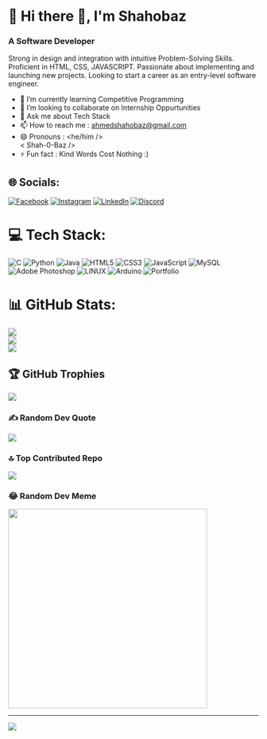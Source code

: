# 💫 Hi there 👋, I'm Shahobaz
###  A Software Developer
Strong in design and integration with intuitive
Problem-Solving Skills. Proficient in HTML, CSS,
JAVASCRIPT. Passionate about implementing and
launching new projects. Looking to start a career as
an entry-level software engineer. 
- 🌱 I’m currently learning Competitive Programming <br>
- 👯 I’m looking to collaborate on Internship Oppurtunities <br>
- 💬 Ask me about Tech Stack <br>
- 📫 How to reach me : ahmedshahobaz@gmail.com <br>
- 😄 Pronouns : <he/him />  <br> < Shah-0-Baz /> <br>
- ⚡ Fun fact : Kind Words Cost Nothing :) 


## 🌐 Socials:
[![Facebook](https://img.shields.io/badge/Facebook-%231877F2.svg?logo=Facebook&logoColor=white)](https://facebook.com/shahobazahmed) 
[![Instagram](https://img.shields.io/badge/Instagram-%23E4405F.svg?logo=Instagram&logoColor=white)](https://instagram.com/_shahobaz_) 
[![LinkedIn](https://img.shields.io/badge/LinkedIn-%230077B5.svg?logo=linkedin&logoColor=white)](https://linkedin.com/in/shahahobaz) 
[![Discord](https://img.shields.io/badge/Discord-%237289DA.svg?logo=discord&logoColor=white)](https://discord.gg/shahobaz) 

# 💻 Tech Stack:
![C](https://img.shields.io/badge/c-%2300599C.svg?style=for-the-badge&logo=c&logoColor=white) ![Python](https://img.shields.io/badge/python-3670A0?style=for-the-badge&logo=python&logoColor=ffdd54) ![Java](https://img.shields.io/badge/java-%23ED8B00.svg?style=for-the-badge&logo=java&logoColor=white) ![HTML5](https://img.shields.io/badge/html5-%23E34F26.svg?style=for-the-badge&logo=html5&logoColor=white) ![CSS3](https://img.shields.io/badge/css3-%231572B6.svg?style=for-the-badge&logo=css3&logoColor=white) ![JavaScript](https://img.shields.io/badge/javascript-%23323330.svg?style=for-the-badge&logo=javascript&logoColor=%23F7DF1E) ![MySQL](https://img.shields.io/badge/mysql-%2300f.svg?style=for-the-badge&logo=mysql&logoColor=white) ![Adobe Photoshop](https://img.shields.io/badge/adobephotoshop-%2331A8FF.svg?style=for-the-badge&logo=adobephotoshop&logoColor=white) ![LINUX](https://img.shields.io/badge/Linux-FCC624?style=for-the-badge&logo=linux&logoColor=black) ![Arduino](https://img.shields.io/badge/-Arduino-00979D?style=for-the-badge&logo=Arduino&logoColor=white) ![Portfolio](https://img.shields.io/badge/Portfolio-%23000000.svg?style=for-the-badge&logo=firefox&logoColor=#FF7139)
# 📊 GitHub Stats:
![](https://github-readme-stats.vercel.app/api?username=Shahobaz01&theme=radical&hide_border=false&include_all_commits=true&count_private=false)<br/>
![](https://github-readme-streak-stats.herokuapp.com/?user=Shahobaz01&theme=radical&hide_border=false)<br/>
![](https://github-readme-stats.vercel.app/api/top-langs/?username=Shahobaz01&theme=radical&hide_border=false&include_all_commits=true&count_private=false&layout=compact)

## 🏆 GitHub Trophies
![](https://github-profile-trophy.vercel.app/?username=Shahobaz01&theme=monokai&no-frame=false&no-bg=false&margin-w=4)

### ✍️ Random Dev Quote
![](https://quotes-github-readme.vercel.app/api?type=vetical&theme=radical)

### 🔝 Top Contributed Repo
![](https://github-contributor-stats.vercel.app/api?username=Shahobaz01&limit=5&theme=radical&combine_all_yearly_contributions=true)

### 😂 Random Dev Meme
<img src='https://randommeme-five.vercel.app/' style="height: 400px;"/>

---
[![](https://visitcount.itsvg.in/api?id=Shahobaz01&icon=0&color=3)](https://visitcount.itsvg.in)

<!-- Proudly created with GPRM ( https://gprm.itsvg.in ) -->

